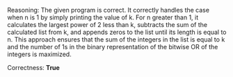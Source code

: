 Reasoning: 
The given program is correct. It correctly handles the case when n is 1 by simply printing the value of k. For n greater than 1, it calculates the largest power of 2 less than k, subtracts the sum of the calculated list from k, and appends zeros to the list until its length is equal to n. This approach ensures that the sum of the integers in the list is equal to k and the number of 1s in the binary representation of the bitwise OR of the integers is maximized.

Correctness: **True**
